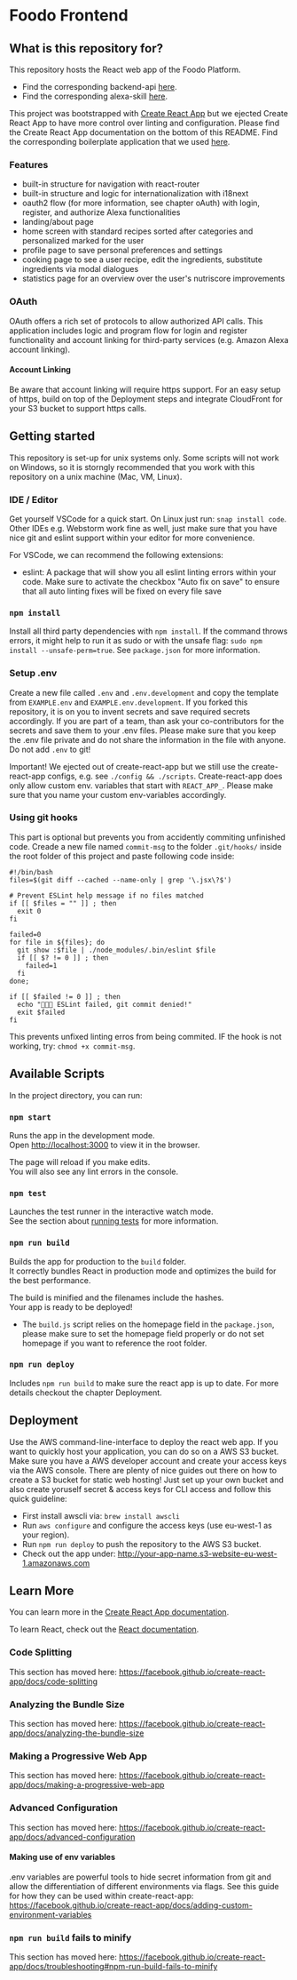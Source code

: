 # Foodo Frontend 

## What is this repository for?

This repository hosts the React web app of the Foodo Platform. 

- Find the corresponding backend-api [here](https://github.com/tum-aweink/foodo-backend). 
- Find the corresponding alexa-skill [here](https://github.com/andrelandgraf/foodo-alexa-skill).

This project was bootstrapped with [Create React App](https://github.com/facebook/create-react-app) but we ejected Create React App to have more control over linting and configuration. Please find the Create React App documentation on the bottom of this README. Find the corresponding boilerplate application that we used [here](https://github.com/andrelandgraf/react-oauth2-skeleton).

### Features

- built-in structure for navigation with react-router
- built-in structure and logic for internationalization with i18next
- oauth2 flow (for more information, see chapter oAuth) with login, register, and authorize Alexa functionalities
- landing/about page 
- home screen with standard recipes sorted after categories and personalized marked for the user
- profile page to save personal preferences and settings
- cooking page to see a user recipe, edit the ingredients, substitute ingredients via modal dialogues
- statistics page for an overview over the user's nutriscore improvements

### OAuth

OAuth offers a rich set of protocols to allow authorized API calls. This application includes logic and program flow for login and register functionality and account linking for third-party services (e.g. Amazon Alexa account linking).

#### Account Linking

Be aware that account linking will require https support. For an easy setup of https, build on top of the Deployment steps and integrate CloudFront for your S3 bucket to support https calls.

## Getting started

This repository is set-up for unix systems only. Some scripts will not work on Windows, so it is storngly recommended that you work with this repository on a unix machine (Mac, VM, Linux).

### IDE / Editor

Get yourself VSCode for a quick start. On Linux just run: `snap install code`. Other IDEs e.g. Webstorm work fine as well, just make sure that you have nice git and eslint support within your editor for more convenience.

For VSCode, we can recommend the following extensions:

- eslint: A package that will show you all eslint linting errors within your code. Make sure to activate the checkbox "Auto fix on save" to ensure that all auto linting fixes will be fixed on every file save

### `npm install`

Install all third party dependencies with `npm install`. If the command throws errors, it might help to run it as sudo or with the unsafe flag: `sudo npm install --unsafe-perm=true`. See `package.json` for more information.

### Setup .env

Create a new file called `.env` and `.env.development` and copy the template from `EXAMPLE.env` and `EXAMPLE.env.development`. If you forked this repository, it is on you to invent secrets and save required secrets accordingly. If you are part of a team, than ask your co-contributors for the secrets and save them to your .env files. Please make sure that you keep the .env file private and do not share the information in the file with anyone. Do not add `.env` to git! 

Important! We ejected out of create-react-app but we still use the create-react-app configs, e.g. see `./config && ./scripts`. Create-react-app does only allow custom env. variables that start with `REACT_APP_`. Please make sure that you name your custom env-variables accordingly. 

### Using git hooks

This part is optional but prevents you from accidently commiting unfinished code. Creade a new file named `commit-msg` to the folder `.git/hooks/` inside the root folder of this project and paste following code inside:

```
#!/bin/bash
files=$(git diff --cached --name-only | grep '\.jsx\?$')

# Prevent ESLint help message if no files matched
if [[ $files = "" ]] ; then
  exit 0
fi

failed=0
for file in ${files}; do
  git show :$file | ./node_modules/.bin/eslint $file
  if [[ $? != 0 ]] ; then
    failed=1
  fi
done;

if [[ $failed != 0 ]] ; then
  echo "🚫🚫🚫 ESLint failed, git commit denied!"
  exit $failed
fi
```

This prevents unfixed linting erros from being commited.
IF the hook is not working, try: `chmod +x commit-msg`.

## Available Scripts

In the project directory, you can run:

### `npm start`

Runs the app in the development mode.<br>
Open [http://localhost:3000](http://localhost:3000) to view it in the browser.

The page will reload if you make edits.<br>
You will also see any lint errors in the console.

### `npm test`

Launches the test runner in the interactive watch mode.<br>
See the section about [running tests](https://facebook.github.io/create-react-app/docs/running-tests) for more information.

### `npm run build`

Builds the app for production to the `build` folder.<br>
It correctly bundles React in production mode and optimizes the build for the best performance.

The build is minified and the filenames include the hashes.<br>
Your app is ready to be deployed!

- The `build.js` script relies on the homepage field in the `package.json`, please make sure to set the homepage field properly or do not set homepage if you want to reference the root folder. 

### `npm run deploy`

Includes `npm run build` to make sure the react app is up to date. For more details checkout the chapter Deployment.

## Deployment

Use the AWS command-line-interface to deploy the react web app. If you want to quickly host your application, you can do so on a AWS S3 bucket. Make sure you have a AWS developer account and create your access keys via the AWS console. There are plenty of nice guides out there on how to create a S3 bucket for static web hosting! Just set up your own bucket and also create yoruself secret & access keys for CLI access and follow this quick guideline: 

- First install awscli via: `brew install awscli`
- Run `aws configure` and configure the access keys (use eu-west-1 as your region).
- Run `npm run deploy` to push the repository to the AWS S3 bucket.
- Check out the app under: http://your-app-name.s3-website-eu-west-1.amazonaws.com

## Learn More

You can learn more in the [Create React App documentation](https://facebook.github.io/create-react-app/docs/getting-started).

To learn React, check out the [React documentation](https://reactjs.org/).

### Code Splitting

This section has moved here: https://facebook.github.io/create-react-app/docs/code-splitting

### Analyzing the Bundle Size

This section has moved here: https://facebook.github.io/create-react-app/docs/analyzing-the-bundle-size

### Making a Progressive Web App

This section has moved here: https://facebook.github.io/create-react-app/docs/making-a-progressive-web-app

### Advanced Configuration

This section has moved here: https://facebook.github.io/create-react-app/docs/advanced-configuration

#### Making use of env variables

.env variables are powerful tools to hide secret information from git and allow the differentiation of different environments via flags. See this guide for how they can be used within create-react-app: https://facebook.github.io/create-react-app/docs/adding-custom-environment-variables

### `npm run build` fails to minify

This section has moved here: https://facebook.github.io/create-react-app/docs/troubleshooting#npm-run-build-fails-to-minify
